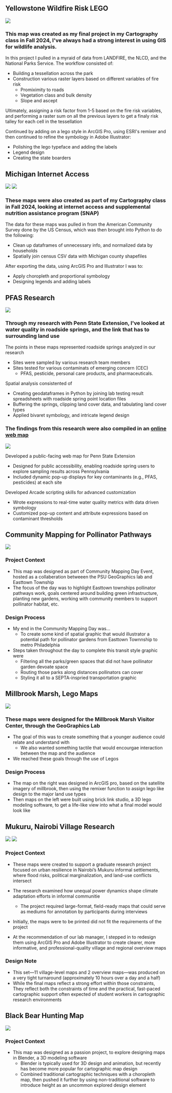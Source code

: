 ## Yellowstone Wildfire Risk LEGO 
![](/Images/CooperPriceWorkSample2.png)

### This map was created as my final project in my Cartography class in Fall 2024, I've always had a strong interest in using GIS for wildlife analysis. 

In this project I pulled in a myraid of data from LANDFIRE, the NLCD, and the National Parks Service. The workflow consisted of: 

- Building a tessellation across the park
- Construction various raster layers based on different variables of fire risk
    - Promiximity to roads
    - Vegetation class and bulk density
    - Slope and ascept

Ultimately, assigning a risk factor from 1-5 based on the fire risk variables, and performing a raster sum on all the previous layers to get a finaly risk talley for each cell in the tessellation 

Continued by adding on a lego style in ArcGIS Pro, using ESRI's remixer and then continued to refine the symbology in Adobe Illustrator:
- Polishing the lego typeface and adding the labels
- Legend design
- Creating the state boarders

## Michigan Internet Access 
![](/Images/CooperPriceWorkSample3.png)
![](/Images/CooperPriceWorkSample4.png)

### These maps were also created as part of my Cartography class in Fall 2024, looking at internet access and supplemental nutrition assistance program (SNAP)

The data for these maps was pulled in from the American Community Survey done by the US Census, which was then brought into Python to do the following:

- Clean up dataframes of unnecessary info, and normalized data by households
- Spatially join census CSV data with Michigan county shapefiles

After exporting the data, using ArcGIS Pro and Illustrator I was to:

- Apply choropleth and proportional symbology
- Designing legends and adding labels 

## PFAS Research
![](/Images/DualMap4.2.png)

### Through my research with Penn State Extension, I've looked at water quality in roadside springs, and the link that has to surrounding land use

The points in these maps represented roadside springs analyzed in our research

- Sites were sampled by various research team members
- Sites tested for various contaminats of emerging concern (CEC)
    - PFAS, pesticide, personal care products, and pharmaceuticals. 

Spatial analysis consistented of
- Creating geodataframes in Python by joining lab testing result spreadsheets with roadside spring point location files
- Buffering the springs, clipping land cover data, and tabulating land cover types
- Applied bivaret symbology, and intricate legend design 

### The findings from this research were also compiled in an [online web map](https://extension.psu.edu/roadside-springs-map)
![](/Images/WebMap.png)

Developed a public-facing web map for Penn State Extension 
- Designed for public accessibility, enabling roadside spring users to explore sampling results across Pennsylvania
- Included dynamic pop-up displays for key contaminants (e.g., PFAS, pesticides) at each site

Developed Arcade scripting skills for advanced customization
- Wrote expressions to real-time water quality metrics with data driven symbology
- Customized pop-up content and attribute expressions based on contaminant thresholds

## Community Mapping for Pollinator Pathways
![](/Images/SubwayLayout7_10-01.png)

### Project Context

- This map was designed as part of Community Mapping Day Event, hosted as a collaberation betweeen the PSU GeoGraphics lab and Easttown Township
- The focus of the day was to highlight Easttown townships pollinator pathways work, goals centered around building green infrastructure, planting new gardens, working with community members to support pollinator habitat, etc.

### Design Process

- My end in the Community Mapping Day was...
    - To create some kind of spatial graphic that would illustrator a potential path for pollinator gardens from Easttown Townnship to metro Philadelphia
- Steps taken throughout the day to complete this transit style graphic were
    - Filtering all the parks/green spaces that did not have pollinator garden devoate space
    - Routing those parks along distances pollinators can cover
    - Styling it all to a SEPTA-inspried transportation graphic

## Millbrook Marsh, Lego Maps
![](/Images/MillbrookStuffCombined.png)


### These maps were designed for the Millbrook Marsh Visitor Center, through the GeoGraphics Lab

- The goal of this was to create something that a younger audience could relate and understand with
    - We also wanted something tactile that would encourgae interaction between the map and the audience
 - We reached these goals through the use of Legos

### Design Process

- The map on the right was designed in ArcGIS pro, based on the satellite imagery of millbrook, then using the remixer function to assign lego like design to the major land use types
- Then maps on the left were built using brick link studio, a 3D lego modeling software, to get a life-like view into what a final model would look like


## Mukuru, Nairobi Village Research
![](/Images/OverviewFINAL6_29.png)
![](/Images/IndividualVillages6_29_2.png)

### Project Context

- These maps were created to support a graduate research project focused on urban resilience in Nairobi’s Mukuru informal settlements, where flood risks, political marginalization, and land-use conflicts intersect
- The research examined how unequal power dynamics shape climate adaptation efforts in informal communitie
    - The project required large-format, field-ready maps that could serve as mediums for annotation by participants during interviews

- Initially, the maps were to be printed did not fit the requirements of the project
- At the recommendation of our lab manager, I stepped in to redesign them using ArcGIS Pro and Adobe Illustrator to create clearer, more informative, and professional-quality village and regional overview maps

### Design Note

- This set—11 village-level maps and 2 overview maps—was produced on a very tight turnaround (approximately 10 hours over a day and a half)
- While the final maps reflect a strong effort within those constraints, They reflect both the constraints of time and the practical, fast-paced cartographic support often expected of student workers in cartographic research environments

## Black Bear Hunting Map
![](/Images/BBharvest6_29.png)

### Project Context

- This map was designed as a passion project, to explore designing maps in Blender, a 3D modeling software
    - Blender is typically used for 3D design and animation, but recently has become more popular for cartographic map design
    - Combined traditional cartographic techniques with a choropleth map, then pushed it further by using non-traditional software to introduce height as an uncommon explored design element





